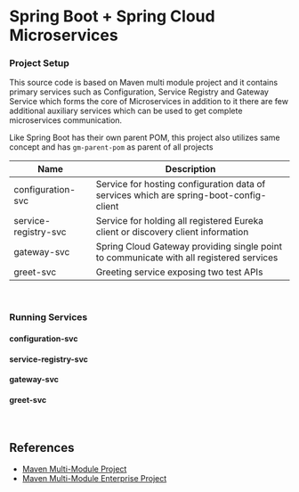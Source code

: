 # Spring Boot + Spring Cloud Microservices
### Project Setup

This source code is based on Maven multi module project and it contains primary services such as Configuration, Service Registry and Gateway Service which forms the core of Microservices in addition to it there are few additional auxiliary services which can be used to get complete microservices communication.

Like Spring Boot has their own parent POM, this project also utilizes same concept and has `gm-parent-pom` as parent of all projects

| Name | Description |
| ----------- | ----------- |
| configuration-svc | Service for hosting configuration data of services which are spring-boot-config-client |
| service-registry-svc | Service for holding all registered Eureka client or discovery client information |
| gateway-svc | Spring Cloud Gateway providing single point to communicate with all registered services |
|greet-svc | Greeting service exposing two test APIs |

<br/>

### Running Services
#### configuration-svc
#### service-registry-svc
#### gateway-svc
#### greet-svc

<br/>

## References
- [Maven Multi-Module Project](https://books.sonatype.com/mvnex-book/reference/multimodule.html)
- [Maven Multi-Module Enterprise Project](https://books.sonatype.com/mvnex-book/reference/multimodule-web-spring.html)

